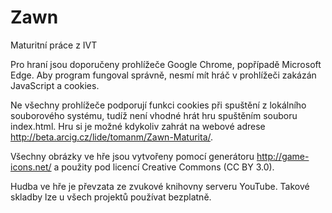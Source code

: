 # Zawn
Maturitní práce z IVT

Pro hraní jsou doporučeny prohlížeče Google Chrome, popřípadě Microsoft Edge. Aby program fungoval správně, nesmí mít hráč v prohlížeči zakázán JavaScript a cookies.

Ne všechny prohlížeče podporují funkci cookies při spuštění z lokálního souborového systému, tudíž není vhodné hrát hru spuštěním souboru index.html. Hru si je možné kdykoliv zahrát na webové adrese http://beta.arcig.cz/lide/tomanm/Zawn-Maturita/.

Všechny obrázky ve hře jsou vytvořeny pomocí generátoru http://game-icons.net/ a použity pod licencí Creative Commons (CC BY 3.0).

Hudba ve hře je převzata ze zvukové knihovny serveru YouTube. Takové skladby lze u všech projektů používat bezplatně.
